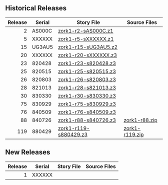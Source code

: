 
## Historical Releases

| Release | Serial | Story File              | Source Files     |
| -------:| ------ | ----------------------- | ---------------- |
|       2 | AS000C |   [zork1-r2-sAS000C.z1] |                  |
|       5 | XXXXXX |   [zork1-r5-sXXXXXX.z1] |                  |
|      15 | UG3AU5 |  [zork1-r15-sUG3AU5.z2] |                  |
|      20 | XXXXXX |  [zork1-r20-sXXXXXX.z3] |                  |
|      23 | 820428 |  [zork1-r23-s820428.z3] |                  |
|      25 | 820515 |  [zork1-r25-s820515.z3] |                  |
|      26 | 820803 |  [zork1-r26-s820803.z3] |                  |
|      28 | 821013 |  [zork1-r28-s821013.z3] |                  |
|      30 | 830330 |  [zork1-r30-s830330.z3] |                  |
|      75 | 830929 |  [zork1-r75-s830929.z3] |                  |
|      76 | 840509 |  [zork1-r76-s840509.z3] |                  |
|      88 | 840726 |  [zork1-r88-s840726.z3] |  [zork1-r88.zip] |
|     119 | 880429 | [zork1-r119-s880429.z3] | [zork1-r119.zip] |

[zork1-r2-sAS000C.z1]: https://eblong.com/infocom/gamefiles/zork1-r2-sAS000C.z1
[zork1-r5-sXXXXXX.z1]: https://eblong.com/infocom/gamefiles/zork1-r5-sXXXXXX.z1
[zork1-r15-sUG3AU5.z2]: https://eblong.com/infocom/gamefiles/zork1-r15-sUG3AU5.z2
[zork1-r20-sXXXXXX.z3]: https://eblong.com/infocom/gamefiles/zork1-r20-sXXXXXX.z3
[zork1-r23-s820428.z3]: https://eblong.com/infocom/gamefiles/zork1-r23-s820428.z3
[zork1-r25-s820515.z3]: https://eblong.com/infocom/gamefiles/zork1-r25-s820515.z3
[zork1-r26-s820803.z3]: https://eblong.com/infocom/gamefiles/zork1-r26-s820803.z3
[zork1-r28-s821013.z3]: https://eblong.com/infocom/gamefiles/zork1-r28-s821013.z3
[zork1-r30-s830330.z3]: https://eblong.com/infocom/gamefiles/zork1-r30-s830330.z3
[zork1-r75-s830929.z3]: https://eblong.com/infocom/gamefiles/zork1-r75-s830929.z3
[zork1-r76-s840509.z3]: https://eblong.com/infocom/gamefiles/zork1-r76-s840509.z3
[zork1-r88-s840726.z3]: https://eblong.com/infocom/gamefiles/zork1-r88-s840726.z3
[zork1-r119-s880429.z3]: https://eblong.com/infocom/gamefiles/zork1-r119-s880429.z3

[zork1-r88.zip]: https://eblong.com/infocom/sources/zork1-r88.zip
[zork1-r119.zip]: https://eblong.com/infocom/sources/zork1-r119.zip

## New Releases

| Release | Serial | Story File | Source Files |
|--------:|--------|------------|--------------|
|       1 | XXXXXX |            |              |
